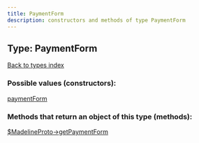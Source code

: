 ```yaml
---
title: PaymentForm
description: constructors and methods of type PaymentForm
---
```

## Type: PaymentForm  
[Back to types index](index.md)



### Possible values (constructors):

[paymentForm](../constructors/paymentForm.md)  



### Methods that return an object of this type (methods):

[$MadelineProto->getPaymentForm](../methods/getPaymentForm.md)  



